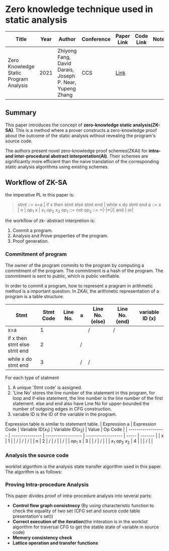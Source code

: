 # Zero knowledge technique used in static analysis

| Title                                  | Year | Author                                                   | Conference | Paper Link                                                 | Code Link | Notes |
| -------------------------------------- | ---- | -------------------------------------------------------- | ---------- | ---------------------------------------------------------- | --------- | ----- |
| Zero Knowledge Static Program Analysis | 2021 | Zhiyong Fang, David Darais, Joseph P. Near, Yupeng Zhang | CCS        | [Link](https://dl.acm.org/doi/abs/10.1145/3460120.3484795) |           |       |

## Summary
 This paper introduces the concept of **zero-knowledge static analysis(ZK-SA)**. This is a method where a prover constructs a zero-knowledge proof about the outcome of the static analysis without revealing the program's source code.

The authors present novel zero-knowledge proof schemes(ZKAI) for **intra- and inter-procedural abstract interpretation(AI)**. Their schemes are significantly more efficient than the naive translation of the corresponding static analysis algorithms using existing schemes.

## Workflow of ZK-SA

the imperative PL in this paper is:
> stmt ::= x=a
    | if x then stmt else stmt end
    | while x do stmt end
a ::= x | n | $op_1$ x |  $x_1$ $op_2$ $x_2$
$op_1$ ::= not
$op_2$ ::= +|-|*|/| and | or|

the workflow of zk- abstract interpretion is:
1. Commit a program.
2. Analysis and Prove properties of the program.
3. Proof generation.

### Commitment of program
The owner of the program commits to the program by computing a commitment of the program. The commitment is a hash of the program. The commitment is sent to public, which is public verifiable.

In order to commit a program, how to represent a pragram in arithmetic method is a important question. In ZKAI, the arithmetic representation of a program is a table structure.

| Stmt                         | Stmt Code | Line No. | a   | Line No.(else) | Line No.(end) | variable ID (x) |
| ---------------------------- | --------- | -------- | --- | -------------- | ------------- | --------------- |
| x=a                          | 1         |          |     | /              | /             |                 |
| if x then stmt else stmt end | 2         |          | /   |                |               |                 |
| while x do stmt end          | 3         |          | /   | /              |               |                 |

For each type of statment
1. A unique 'Stmt code' is assigned.
2. 'Line No' stores the line number of the statement in this program, for loop and if-else statement, the line number is the line number of the first statement. else and end also have Line No for upper-bounded the number of outgoing edges in CFG construction.
3. variable ID is the ID of the variable in the program.

Expression table is similar to statement table.
| Expression a       | Expression Code | Variable ID($x_1$) | Variable ID($x_2$) | Value | Op Code |
| ------------------ | --------------- | ------------------ | ------------------ | ----- | ------- |
| x                  | 1               |                    | /                  | /     | /       |
| n                  | 2               | /                  | /                  |       | /       |
| $op_1$ x           | 3               |                    | /                  | /     |         |
| $x_1$ $op_2$ $x_2$ | 4               |                    |                    | /     |         |


### Analysis the source code

worklist algorthim is the analysis state transfer algorithm used in this paper. The algorithm is as follows:


### Proving Intra-procedure Analysis

This paper divides proof of intra-procedure analysis into several parts:
- **Control flow graph consistnecy** (By using characteristic function to check the equality of two set (CFG set and source code table presentation's set))
- **Correct execution of the iteration**(the interation is in the worklist algorithm for traversal CFG to get the stable state of variable in source code)
- **Memory consistency check**
- **Lattice operation and transfer functions**